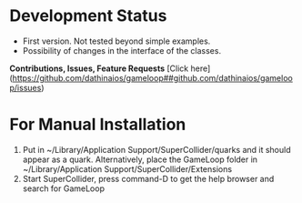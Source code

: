 
# Development Status
* First version. Not tested beyond simple examples.
* Possibility of changes in the interface of the classes.

**Contributions, Issues, Feature Requests**
[Click here] (https://github.com/dathinaios/gameloop##github.com/dathinaios/gameloop/issues)

# For Manual Installation

1) Put in ~/Library/Application Support/SuperCollider/quarks and it should appear as a quark. Alternatively, place the GameLoop folder in ~/Library/Application Support/SuperCollider/Extensions
2) Start SuperCollider, press command-D to get the help browser and search for GameLoop
